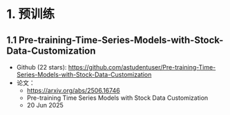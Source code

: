 # 1. 预训练
## 1.1 Pre-training-Time-Series-Models-with-Stock-Data-Customization

- Github (22 stars): https://github.com/astudentuser/Pre-training-Time-Series-Models-with-Stock-Data-Customization
- 论文：
  - https://arxiv.org/abs/2506.16746
  - Pre-training Time Series Models with Stock Data Customization
  - 20 Jun 2025